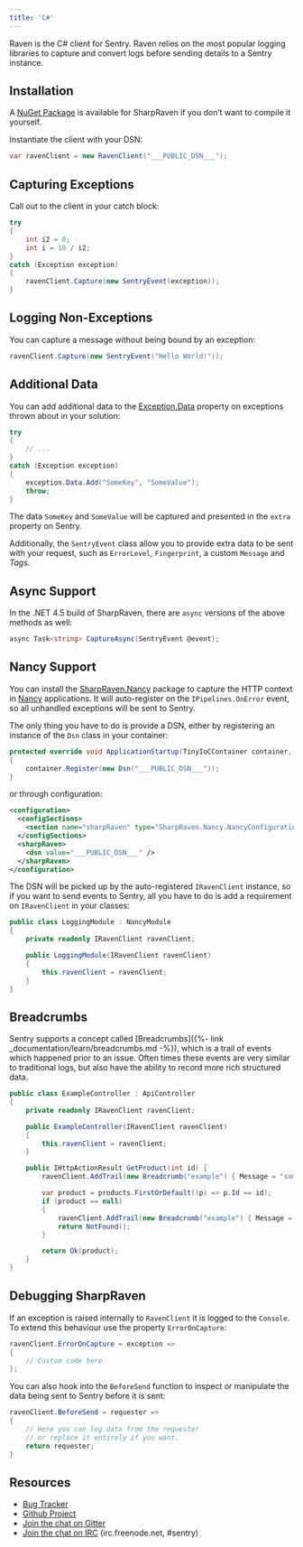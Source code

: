 ```yaml
---
title: 'C#'
---
```


Raven is the C# client for Sentry. Raven relies on the most popular logging libraries to capture and convert logs before sending details to a Sentry instance.

## Installation

A [NuGet Package](https://www.nuget.org/packages/SharpRaven) is available for SharpRaven if you don’t want to compile it yourself.

Instantiate the client with your DSN:

```csharp
var ravenClient = new RavenClient("___PUBLIC_DSN___");
```

## Capturing Exceptions

Call out to the client in your catch block:

```csharp
try
{
    int i2 = 0;
    int i = 10 / i2;
}
catch (Exception exception)
{
    ravenClient.Capture(new SentryEvent(exception));
}
```

## Logging Non-Exceptions

You can capture a message without being bound by an exception:

```csharp
ravenClient.Capture(new SentryEvent("Hello World!"));
```

## Additional Data

You can add additional data to the [Exception.Data](https://msdn.microsoft.com/en-us/library/system.exception.data.aspx) property on exceptions thrown about in your solution:

```csharp
try
{
    // ...
}
catch (Exception exception)
{
    exception.Data.Add("SomeKey", "SomeValue");
    throw;
}
```

The data `SomeKey` and `SomeValue` will be captured and presented in the `extra` property on Sentry.

Additionally, the `SentryEvent` class allow you to provide extra data to be sent with your request, such as `ErrorLevel`, `Fingerprint`, a custom `Message` and _Tags_.

## Async Support

In the .NET 4.5 build of SharpRaven, there are `async` versions of the above methods as well:

```csharp
async Task<string> CaptureAsync(SentryEvent @event);
```

## Nancy Support

You can install the [SharpRaven.Nancy](https://www.nuget.org/packages/SharpRaven.Nancy) package to capture the HTTP context in [Nancy](http://nancyfx.org/) applications. It will auto-register on the `IPipelines.OnError` event, so all unhandled exceptions will be sent to Sentry.

The only thing you have to do is provide a DSN, either by registering an instance of the `Dsn` class in your container:

```csharp
protected override void ApplicationStartup(TinyIoCContainer container, IPipelines pipelines)
{
    container.Register(new Dsn("___PUBLIC_DSN___"));
}
```

or through configuration:

```xml
<configuration>
  <configSections>
    <section name="sharpRaven" type="SharpRaven.Nancy.NancyConfiguration, SharpRaven.Nancy" />
  </configSections>
  <sharpRaven>
    <dsn value="___PUBLIC_DSN___" />
  </sharpRaven>
</configuration>
```

The DSN will be picked up by the auto-registered `IRavenClient` instance, so if you want to send events to Sentry, all you have to do is add a requirement on `IRavenClient` in your classes:

```csharp
public class LoggingModule : NancyModule
{
    private readonly IRavenClient ravenClient;

    public LoggingModule(IRavenClient ravenClient)
    {
        this.ravenClient = ravenClient;
    }
}
```

## Breadcrumbs

Sentry supports a concept called [Breadcrumbs]({%- link _documentation/learn/breadcrumbs.md -%}), which is a trail of events which happened prior to an issue. Often times these events are very similar to traditional logs, but also have the ability to record more rich structured data.

```csharp
public class ExampleController : ApiController
{
    private readonly IRavenClient ravenClient;

    public ExampleController(IRavenClient ravenClient)
    {
        this.ravenClient = ravenClient;
    }

    public IHttpActionResult GetProduct(int id) {
        ravenClient.AddTrail(new Breadcrumb("example") { Message = "some message...", Level = BreadcrumbLevel.Info } );

        var product = products.FirstOrDefault((p) => p.Id == id);
        if (product == null)
        {
            ravenClient.AddTrail(new Breadcrumb("example") { Message = "Ops! It was not found.", Level = BreadcrumbLevel.Warn } );
            return NotFound();
        }

        return Ok(product);
    }
}
```

## Debugging SharpRaven

If an exception is raised internally to `RavenClient` it is logged to the `Console`. To extend this behaviour use the property `ErrorOnCapture`:

```csharp
ravenClient.ErrorOnCapture = exception =>
{
    // Custom code here
};
```

You can also hook into the `BeforeSend` function to inspect or manipulate the data being sent to Sentry before it is sent:

```csharp
ravenClient.BeforeSend = requester =>
{
    // Here you can log data from the requester
    // or replace it entirely if you want.
    return requester;
}
```

## Resources

-   [Bug Tracker](http://github.com/getsentry/raven-csharp/issues)
-   [Github Project](http://github.com/getsentry/raven-csharp)
-   [Join the chat on Gitter](https://gitter.im/getsentry/raven-csharp)
-   [Join the chat on IRC](irc://irc.freenode.net/sentry) (irc.freenode.net, #sentry)
